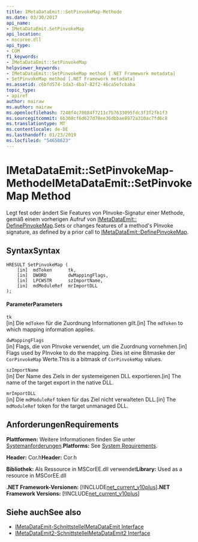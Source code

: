 ```yaml
---
title: IMetaDataEmit::SetPinvokeMap-Methode
ms.date: 03/30/2017
api_name:
- IMetaDataEmit.SetPinvokeMap
api_location:
- mscoree.dll
api_type:
- COM
f1_keywords:
- IMetaDataEmit::SetPinvokeMap
helpviewer_keywords:
- IMetaDataEmit::SetPinvokeMap method [.NET Framework metadata]
- SetPinvokeMap method [.NET Framework metadata]
ms.assetid: c6bfd574-1da3-4ba7-82f2-46ca5efcbaba
topic_type:
- apiref
author: mairaw
ms.author: mairaw
ms.openlocfilehash: 7248f4c78684f7211c7b7633095fdc3f3f2fb1f3
ms.sourcegitcommit: 6b308cf6d627d78ee36dbbae8972a310ac7fd6c8
ms.translationtype: MT
ms.contentlocale: de-DE
ms.lasthandoff: 01/23/2019
ms.locfileid: "54658623"
---
```

# <a name="imetadataemitsetpinvokemap-method"></a><span data-ttu-id="96ee2-102">IMetaDataEmit::SetPinvokeMap-Methode</span><span class="sxs-lookup"><span data-stu-id="96ee2-102">IMetaDataEmit::SetPinvokeMap Method</span></span>
<span data-ttu-id="96ee2-103">Legt fest oder ändert Sie Features von PInvoke-Signatur einer Methode, gemäß einem vorherigen Aufruf von [IMetaDataEmit:: DefinePinvokeMap](../../../../docs/framework/unmanaged-api/metadata/imetadataemit-definepinvokemap-method.md).</span><span class="sxs-lookup"><span data-stu-id="96ee2-103">Sets or changes features of a method's PInvoke signature, as defined by a prior call to [IMetaDataEmit::DefinePinvokeMap](../../../../docs/framework/unmanaged-api/metadata/imetadataemit-definepinvokemap-method.md).</span></span>  
  
## <a name="syntax"></a><span data-ttu-id="96ee2-104">Syntax</span><span class="sxs-lookup"><span data-stu-id="96ee2-104">Syntax</span></span>  
  
```  
HRESULT SetPinvokeMap (   
    [in]  mdToken      tk,   
    [in]  DWORD        dwMappingFlags,  
    [in]  LPCWSTR      szImportName,   
    [in]  mdModuleRef  mrImportDLL   
);  
```  
  
#### <a name="parameters"></a><span data-ttu-id="96ee2-105">Parameter</span><span class="sxs-lookup"><span data-stu-id="96ee2-105">Parameters</span></span>  
 `tk`  
 <span data-ttu-id="96ee2-106">[in] Die `mdToken` für die Zuordnung Informationen gilt.</span><span class="sxs-lookup"><span data-stu-id="96ee2-106">[in] The `mdToken` to which mapping information applies.</span></span>  
  
 `dwMappingFlags`  
 <span data-ttu-id="96ee2-107">[in] Flags, die von PInvoke verwendet, um die Zuordnung vornehmen.</span><span class="sxs-lookup"><span data-stu-id="96ee2-107">[in] Flags used by PInvoke to do the mapping.</span></span> <span data-ttu-id="96ee2-108">Dies ist eine Bitmaske der `CorPinvokeMap` Werte.</span><span class="sxs-lookup"><span data-stu-id="96ee2-108">This is a bitmask of `CorPinvokeMap` values.</span></span>  
  
 `szImportName`  
 <span data-ttu-id="96ee2-109">[in] Der Name des Ziels in der systemeigenen DLL exportieren.</span><span class="sxs-lookup"><span data-stu-id="96ee2-109">[in] The name of the target export in the native DLL.</span></span>  
  
 `mrImportDLL`  
 <span data-ttu-id="96ee2-110">[in] Die `mdModuleRef` token für das Ziel nicht verwalteten DLL.</span><span class="sxs-lookup"><span data-stu-id="96ee2-110">[in] The `mdModuleRef` token for the target unmanaged DLL.</span></span>  
  
## <a name="requirements"></a><span data-ttu-id="96ee2-111">Anforderungen</span><span class="sxs-lookup"><span data-stu-id="96ee2-111">Requirements</span></span>  
 <span data-ttu-id="96ee2-112">**Plattformen:** Weitere Informationen finden Sie unter [Systemanforderungen](../../../../docs/framework/get-started/system-requirements.md).</span><span class="sxs-lookup"><span data-stu-id="96ee2-112">**Platforms:** See [System Requirements](../../../../docs/framework/get-started/system-requirements.md).</span></span>  
  
 <span data-ttu-id="96ee2-113">**Header:** Cor.h</span><span class="sxs-lookup"><span data-stu-id="96ee2-113">**Header:** Cor.h</span></span>  
  
 <span data-ttu-id="96ee2-114">**Bibliothek:** Als Ressource in MSCorEE.dll verwendet</span><span class="sxs-lookup"><span data-stu-id="96ee2-114">**Library:** Used as a resource in MSCorEE.dll</span></span>  
  
 <span data-ttu-id="96ee2-115">**.NET Framework-Versionen:** [!INCLUDE[net_current_v10plus](../../../../includes/net-current-v10plus-md.md)]</span><span class="sxs-lookup"><span data-stu-id="96ee2-115">**.NET Framework Versions:** [!INCLUDE[net_current_v10plus](../../../../includes/net-current-v10plus-md.md)]</span></span>  
  
## <a name="see-also"></a><span data-ttu-id="96ee2-116">Siehe auch</span><span class="sxs-lookup"><span data-stu-id="96ee2-116">See also</span></span>
- [<span data-ttu-id="96ee2-117">IMetaDataEmit-Schnittstelle</span><span class="sxs-lookup"><span data-stu-id="96ee2-117">IMetaDataEmit Interface</span></span>](../../../../docs/framework/unmanaged-api/metadata/imetadataemit-interface.md)
- [<span data-ttu-id="96ee2-118">IMetaDataEmit2-Schnittstelle</span><span class="sxs-lookup"><span data-stu-id="96ee2-118">IMetaDataEmit2 Interface</span></span>](../../../../docs/framework/unmanaged-api/metadata/imetadataemit2-interface.md)
